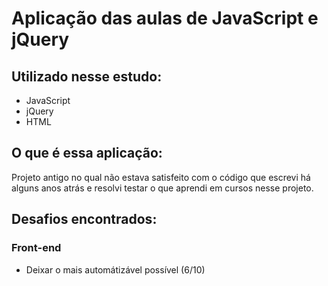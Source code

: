 # Aplicação das aulas de JavaScript e jQuery

## Utilizado nesse estudo:
- JavaScript
- jQuery
- HTML

## O que é essa aplicação:
Projeto antigo no qual não estava satisfeito com o código que escrevi há alguns anos atrás e resolvi testar o que aprendi em cursos nesse projeto.

## Desafios encontrados:
### Front-end
- Deixar o mais automátizável possível (6/10)
